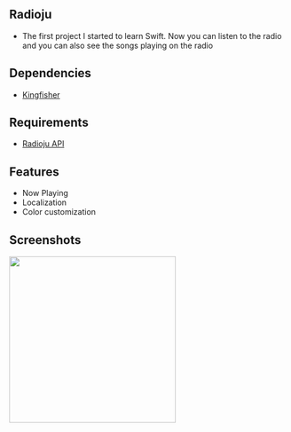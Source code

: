 ## Radioju

- The first project I started to learn Swift. Now you can listen to the radio and you can also see the songs playing on the radio

## Dependencies

- [Kingfisher](https://github.com/onevcat/Kingfisher)

## Requirements

- [Radioju API](https://github.com/trkyshorty/radioju-api)

## Features

- Now Playing
- Localization
- Color customization

## Screenshots

<img src="https://www.imagevisit.com/images/2022/08/29/Screenshot-2022-08-29-at-06.59.20.png" width="300">
